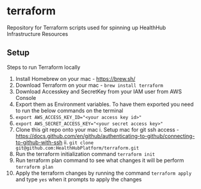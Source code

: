 # terraform
Repository for Terraform scripts used for spinning up HealthHub Infrastructure Resources

## Setup
Steps to run Terraform locally
1. Install Homebrew on your mac - https://brew.sh/
2. Download Terraform on your mac - `brew install terraform`
3. Download Accesskey and SecretKey from your IAM user from AWS Console
4. Export them as Environment variables. To have them exported you need to run the below commands on the terminal
5. `export AWS_ACCESS_KEY_ID="<your access key id>"` 
6. `export AWS_SECRET_ACCESS_KEY="<your secret access key>"` 
7. Clone this git repo onto your mac 
  i. Setup mac for git ssh access - https://docs.github.com/en/github/authenticating-to-github/connecting-to-github-with-ssh
  ii. `git clone git@github.com:HealthHubPlatform/terraform.git`
8. Run the terraform initialization command `terraform init`
9. Run terraform plan command to see what changes it will be perform `terraform plan`
10. Apply the terraform changes by running the command `terraform apply` and type `yes` when it prompts to apply the changes
